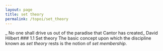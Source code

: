 ```yaml
---
layout: page
title: set theory
permalink: /topoi/set_theory
---
```

_ No one shall drive us out of the paradise that Cantor has created_ David Hilbert ### 1.1 Set theory The basic concept upon which the discipline known as _set theory_ rests is the notion of _set membership_.
